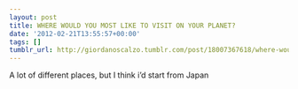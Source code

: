 ```yaml
---
layout: post
title: WHERE WOULD YOU MOST LIKE TO VISIT ON YOUR PLANET?
date: '2012-02-21T13:55:57+00:00'
tags: []
tumblr_url: http://giordanoscalzo.tumblr.com/post/18007367618/where-would-you-most-like-to-visit-on-your-planet
---
```

A lot of different places, but I think i’d start from Japan

